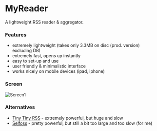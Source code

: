 MyReader
=======

A lightweight RSS reader & aggregator.

### Features
- extremely lightweight (takes only 3.3MB on disc (prod. version) excluding DB)
- extremely fast, opens up instantly
- easy to set-up and use
- user friendly & minimalistic interface
- works nicely on mobile devices (ipad, iphone)

### Screen
![Screen1](/path/to/img.jpg)


### Alternatives
- [Tiny Tiny RSS](http://tt-rss.org) - extremely powerful, but huge and slow
- [Selfoss](http://selfoss.aditu.de) - pretty powerful, but still a bit too large and too slow (for me)
